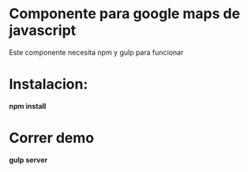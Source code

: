 # Componente para google maps de javascript

Este componente necesita npm y gulp para funcionar


# Instalacion:

**npm install**

# Correr demo

**gulp server**